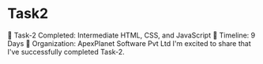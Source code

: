 # Task2
🎯 Task-2 Completed: Intermediate HTML, CSS, and JavaScript 🚀 Timeline: 9 Days 📍 Organization: ApexPlanet Software Pvt Ltd  I'm excited to share that I've successfully completed Task-2.

